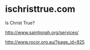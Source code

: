 # ischristtrue.com
Is Christ True?



http://www.saintjonah.org/services/

http://www.rocor.org.au/?page_id=925




<!-- 

Lord Jesus Christ, Son of God
Have mercy on me, a sinner



if Christianity is true

angels are real, demons are real
satan, nephilim, the fallen

dark powers and principalities, fallen angels
allowed to rule fallen men

human souls are real and immortal

in the end, Christ will throw death and satan into the lake of fire 

kingdom of man will be antichristiam, will hate Christianity and will try to destroy Christians, even those who fall from the faith, any who still have even the scent of Christianity left on them

the world is fallen, and falling.
the world will be against Christianity as it falls.

God arises, His enemies are scattered -- the demons and dark powers are scattered, they are not in a grand hierarchy, but can only in chaos mock the true hierarchy, which they do

The corruption and the pride are out of control. The money is fake, nearly worthless, and yet here we are. 
Fake money, fiat money, is everywhere. Those closest to the money printer are not just bankers, but an entire industry of satanic pedophiles, bureaucrats laundering fiat money in an obvious attempt to destroy the world they so despise.

It's not even wealthy globalists, or rather, they never touch their own money, all of this is to profit through captured markets and cronyism.

It is so unbelievably bad that the true depth of evil cannot be comprehended.

This is the world we live in, the world that but for the grace of God would destroy itself. All of this is rebellion, rebellion against God. And all of this is permitted by God for our salvation (a testament to His patience and love for mankind), for we are made in His image and likeness.

We are image bearers of God, and yet the powers and principalities ensnare us, the rulers of the darkness of this world, spiritual wickedness in high places.

Help us, Lord, free us from all spiritual wickedness, and put all in its right place under God.

All that is good, is from God, and it is His uncreated energy.

Lord Jesus Christ
Son of God
Have mercy on me
a sinner

-->




















